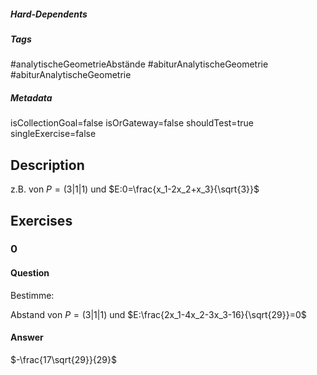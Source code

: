 ##### Hard-Dependents 

##### Tags 
#analytischeGeometrieAbstände
#abiturAnalytischeGeometrie
#abiturAnalytischeGeometrie
##### Metadata 
isCollectionGoal=false
isOrGateway=false
shouldTest=true
singleExercise=false
## Description 
z.B. von $P=(3|1|1)$ und $E:0=\frac{x_1-2x_2+x_3}{\sqrt{3}}$ 
## Exercises 
### 0 
#### Question 
Bestimme:

Abstand von $P=(3|1|1)$ und $E:\frac{2x_1-4x_2-3x_3-16}{\sqrt{29}}=0$
#### Answer 
$-\frac{17\sqrt{29}}{29}$
